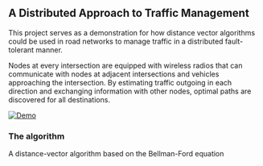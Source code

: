 ## A Distributed Approach to Traffic Management

This project serves as a demonstration for how distance vector algorithms could be used in road networks 
to manage traffic in a distributed fault-tolerant manner.

Nodes at every intersection are equipped with wireless radios that can communicate with nodes at adjacent
intersections and vehicles approaching the intersection. By estimating traffic outgoing in each direction
and exchanging information with other nodes, optimal paths are discovered for all destinations.

[![Demo](https://i.imgur.com/87mekYA.png)](https://vimeo.com/284643990 "Demo")

### The algorithm

A distance-vector algorithm based on the Bellman-Ford equation 

